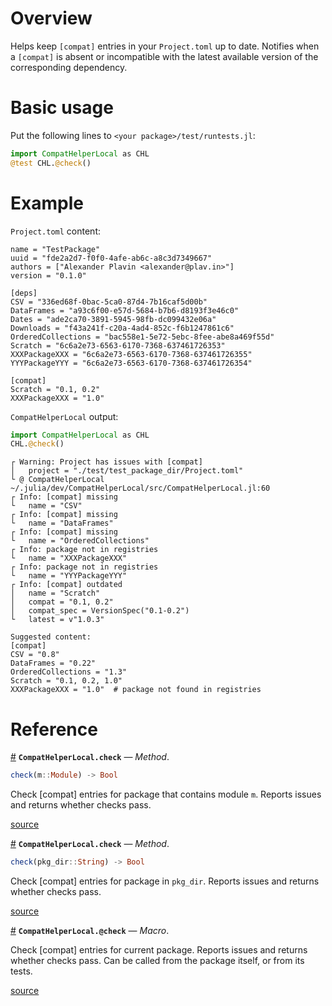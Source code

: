 
<a id='Overview'></a>

<a id='Overview-1'></a>

# Overview


Helps keep `[compat]` entries in your `Project.toml` up to date. Notifies when a `[compat]` is absent or incompatible with the latest available version of the corresponding dependency.


<a id='Basic-usage'></a>

<a id='Basic-usage-1'></a>

# Basic usage


Put the following lines to `<your package>/test/runtests.jl`:


```julia
import CompatHelperLocal as CHL
@test CHL.@check()
```


<a id='Example'></a>

<a id='Example-1'></a>

# Example


`Project.toml` content:


```
name = "TestPackage"
uuid = "fde2a2d7-f0f0-4afe-ab6c-a8c3d7349667"
authors = ["Alexander Plavin <alexander@plav.in>"]
version = "0.1.0"

[deps]
CSV = "336ed68f-0bac-5ca0-87d4-7b16caf5d00b"
DataFrames = "a93c6f00-e57d-5684-b7b6-d8193f3e46c0"
Dates = "ade2ca70-3891-5945-98fb-dc099432e06a"
Downloads = "f43a241f-c20a-4ad4-852c-f6b1247861c6"
OrderedCollections = "bac558e1-5e72-5ebc-8fee-abe8a469f55d"
Scratch = "6c6a2e73-6563-6170-7368-637461726353"
XXXPackageXXX = "6c6a2e73-6563-6170-7368-637461726355"
YYYPackageYYY = "6c6a2e73-6563-6170-7368-637461726354"

[compat]
Scratch = "0.1, 0.2"
XXXPackageXXX = "1.0"
```


`CompatHelperLocal` output:


```julia
import CompatHelperLocal as CHL
CHL.@check()
```


```
┌ Warning: Project has issues with [compat]
│   project = "./test/test_package_dir/Project.toml"
└ @ CompatHelperLocal ~/.julia/dev/CompatHelperLocal/src/CompatHelperLocal.jl:60
┌ Info: [compat] missing
└   name = "CSV"
┌ Info: [compat] missing
└   name = "DataFrames"
┌ Info: [compat] missing
└   name = "OrderedCollections"
┌ Info: package not in registries
└   name = "XXXPackageXXX"
┌ Info: package not in registries
└   name = "YYYPackageYYY"
┌ Info: [compat] outdated
│   name = "Scratch"
│   compat = "0.1, 0.2"
│   compat_spec = VersionSpec("0.1-0.2")
└   latest = v"1.0.3"

Suggested content:
[compat]
CSV = "0.8"
DataFrames = "0.22"
OrderedCollections = "1.3"
Scratch = "0.1, 0.2, 1.0"
XXXPackageXXX = "1.0"  # package not found in registries
```


<a id='Reference'></a>

<a id='Reference-1'></a>

# Reference

<a id='CompatHelperLocal.check-Tuple{Module}' href='#CompatHelperLocal.check-Tuple{Module}'>#</a>
**`CompatHelperLocal.check`** &mdash; *Method*.



```julia
check(m::Module) -> Bool

```

Check [compat] entries for package that contains module `m`. Reports issues and returns whether checks pass.


<a target='_blank' href='https://github.com/aplavin/CompatHelperLocal.jl/blob/9635db3649717a7a302590cd1451f9fcc8dcce7c/src/CompatHelperLocal.jl#L93' class='documenter-source'>source</a><br>

<a id='CompatHelperLocal.check-Tuple{String}' href='#CompatHelperLocal.check-Tuple{String}'>#</a>
**`CompatHelperLocal.check`** &mdash; *Method*.



```julia
check(pkg_dir::String) -> Bool

```

Check [compat] entries for package in `pkg_dir`. Reports issues and returns whether checks pass.


<a target='_blank' href='https://github.com/aplavin/CompatHelperLocal.jl/blob/9635db3649717a7a302590cd1451f9fcc8dcce7c/src/CompatHelperLocal.jl#L37' class='documenter-source'>source</a><br>

<a id='CompatHelperLocal.@check-Tuple{}' href='#CompatHelperLocal.@check-Tuple{}'>#</a>
**`CompatHelperLocal.@check`** &mdash; *Macro*.



Check [compat] entries for current package. Reports issues and returns whether checks pass. Can be called from the package itself, or from its tests.


<a target='_blank' href='https://github.com/aplavin/CompatHelperLocal.jl/blob/9635db3649717a7a302590cd1451f9fcc8dcce7c/src/CompatHelperLocal.jl#L97' class='documenter-source'>source</a><br>

